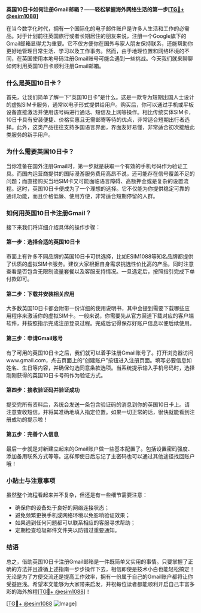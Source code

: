 **英国10日卡如何注册Gmail邮箱？——轻松掌握海外网络生活的第一步[[TG💪+ @esim1088](https://t.me/s/esim1088)]**

在当今数字化时代，拥有一个国际化的电子邮件账户是许多人生活和工作的必需品。对于计划前往英国旅行或者长期居住的朋友来说，注册一个Google旗下的Gmail邮箱显得尤为重要。它不仅方便你在国外与家人朋友保持联系，还能帮助你更好地管理日常生活、学习以及工作事务。然而，由于地理位置和网络环境的不同，在英国使用本地号码注册Gmail账号可能会遇到一些挑战。今天我们就来聊聊如何利用英国10日卡顺利注册Gmail邮箱。

### 什么是英国10日卡？

首先，让我们简单了解一下“英国10日卡”是什么。这是一款专为短期出国人士设计的虚拟SIM卡服务，通常以电子形式提供给用户。购买后，你可以通过手机或平板设备直接激活并使用该号码进行通话、短信及上网等操作。相比传统实体SIM卡，10日卡具有安装便捷、价格实惠且无需邮寄等待的优点，非常适合短期出行者选择。此外，这类产品往往支持多国语言界面，界面友好易懂，非常适合初次接触此类服务的新手用户。

### 为什么需要英国10日卡？

当你准备在国外注册Gmail时，第一步就是获取一个有效的手机号码作为验证工具。而国内运营商提供的国际漫游服务费用高昂不说，还可能存在信号覆盖不足的问题；而直接购买当地SIM卡又可能面临语言障碍、高额押金或是复杂的设置流程。这时，英国10日卡便成为了一个理想的选择。它不仅能为你提供稳定可靠的通讯功能，而且价格低廉、使用方便，非常适合短期停留的人群。

### 如何用英国10日卡注册Gmail？

接下来我们将详细介绍具体的操作步骤：

#### 第一步：选择合适的英国10日卡

市面上有许多不同品牌的英国10日卡可供选择，比如ESIM1088等知名品牌都提供了优质的虚拟SIM卡服务。建议大家根据自身需求挑选性价比高的产品，同时注意查看是否包含无限制流量套餐以及客服支持情况。一旦选定后，按照指引完成下单付款即可。

#### 第二步：下载并安装相关应用

大多数英国10日卡都会附带一份详细的使用说明书，其中会提到需要下载哪些应用程序来激活你的虚拟SIM卡。一般来说，你需要先从官方渠道下载对应的客户端软件，并按照指示完成注册登录过程。完成后记得保存好账户信息以便后续使用。

#### 第三步：申请Gmail账号

有了可用的英国10日卡之后，我们就可以着手注册Gmail账号了。打开浏览器访问www.gmail.com，点击页面上的“创建账户”按钮进入注册页面。填写必要信息如姓名、生日等内容，并确保勾选同意条款选项。当系统提示输入手机号码时，选择刚刚获得的英国10日卡号码作为验证方式。

#### 第四步：接收验证码并验证成功

提交完所有资料后，系统会发送一条包含验证码的消息到你的英国10日卡上。请注意查收短信，并将其准确地填入指定位置。如果一切正常的话，很快就能看到注册成功的提示啦！

#### 第五步：完善个人信息

最后一步就是对新建立起来的Gmail账户做一些基本配置了。包括设置密码强度、添加备用联系方式等等。这样即使日后忘记了主密码也可以通过其他途径找回账户哦！

### 小贴士与注意事项

虽然整个流程看起来并不复杂，但还是有一些细节需要注意：

- 确保你的设备处于良好的网络连接状态；
- 避免频繁更换手机或网络环境以免影响验证效果；
- 如果遇到任何问题都可以联系相应的客服寻求帮助；
- 定期检查垃圾邮件文件夹以防错过重要通知。

### 结语

总之，借助英国10日卡注册Gmail邮箱是一件既简单又实用的事情。只要掌握了正确的方法并且遵循上述指南一步步操作下去，相信即使是技术小白也能轻松搞定！无论是为了方便交流还是提高工作效率，拥有一份属于自己的Gmail账户都将让你受益匪浅。希望本文能够为大家带来启发，并祝每位读者都能顺利开启自己丰富多彩的海外旅程[[TG💪+ @esim1088](https://t.me/s/esim1088)]！

[[TG💪+ @esim1088](https://t.me/s/esim1088) ![Image](https://i.postimg.cc/4NQfJmqS/Snipaste-2025-05-13-00-14-12.png)]